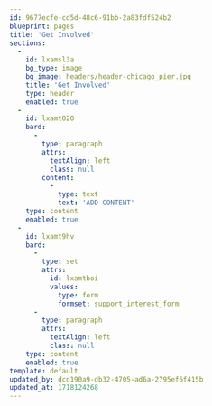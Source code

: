```yaml
---
id: 9677ecfe-cd5d-48c6-91bb-2a83fdf524b2
blueprint: pages
title: 'Get Involved'
sections:
  -
    id: lxamsl3a
    bg_type: image
    bg_image: headers/header-chicago_pier.jpg
    title: 'Get Involved'
    type: header
    enabled: true
  -
    id: lxamt020
    bard:
      -
        type: paragraph
        attrs:
          textAlign: left
          class: null
        content:
          -
            type: text
            text: 'ADD CONTENT'
    type: content
    enabled: true
  -
    id: lxamt9hv
    bard:
      -
        type: set
        attrs:
          id: lxamtboi
          values:
            type: form
            formset: support_interest_form
      -
        type: paragraph
        attrs:
          textAlign: left
          class: null
    type: content
    enabled: true
template: default
updated_by: dcd190a9-db32-4705-ad6a-2795ef6f415b
updated_at: 1718124268
---
```

